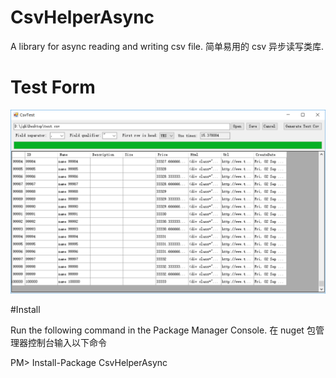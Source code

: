 # CsvHelperAsync
A library for async reading and writing csv file.
简单易用的 csv 异步读写类库. 

# Test Form
![实现效果](https://raw.githubusercontent.com/jgh004/CsvHelperAsync/master/Solution%20Items/test.png)

#Install

Run the following command in the Package Manager Console.
在 nuget 包管理器控制台输入以下命令

  PM> Install-Package CsvHelperAsync
